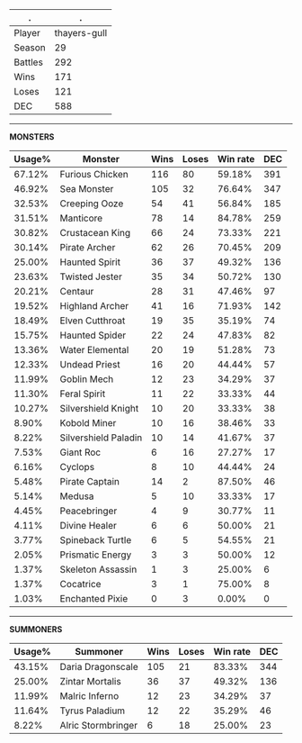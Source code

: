 .|.
|-|-
Player|thayers-gull
Season|29
Battles|292
Wins|171
Loses|121
DEC|588

---
**MONSTERS**

Usage%|Monster|Wins|Loses|Win rate|DEC|
-|-|-|-|-|-|
67.12%|Furious Chicken|116|80|59.18%|391|
46.92%|Sea Monster|105|32|76.64%|347|
32.53%|Creeping Ooze|54|41|56.84%|185|
31.51%|Manticore|78|14|84.78%|259|
30.82%|Crustacean King|66|24|73.33%|221|
30.14%|Pirate Archer|62|26|70.45%|209|
25.00%|Haunted Spirit|36|37|49.32%|136|
23.63%|Twisted Jester|35|34|50.72%|130|
20.21%|Centaur|28|31|47.46%|97|
19.52%|Highland Archer|41|16|71.93%|142|
18.49%|Elven Cutthroat|19|35|35.19%|74|
15.75%|Haunted Spider|22|24|47.83%|82|
13.36%|Water Elemental|20|19|51.28%|73|
12.33%|Undead Priest|16|20|44.44%|57|
11.99%|Goblin Mech|12|23|34.29%|37|
11.30%|Feral Spirit|11|22|33.33%|44|
10.27%|Silvershield Knight|10|20|33.33%|38|
8.90%|Kobold Miner|10|16|38.46%|33|
8.22%|Silvershield Paladin|10|14|41.67%|37|
7.53%|Giant Roc|6|16|27.27%|17|
6.16%|Cyclops|8|10|44.44%|24|
5.48%|Pirate Captain|14|2|87.50%|46|
5.14%|Medusa|5|10|33.33%|17|
4.45%|Peacebringer|4|9|30.77%|11|
4.11%|Divine Healer|6|6|50.00%|21|
3.77%|Spineback Turtle|6|5|54.55%|21|
2.05%|Prismatic Energy|3|3|50.00%|12|
1.37%|Skeleton Assassin|1|3|25.00%|6|
1.37%|Cocatrice|3|1|75.00%|8|
1.03%|Enchanted Pixie|0|3|0.00%|0|

---
**SUMMONERS**

Usage%|Summoner|Wins|Loses|Win rate|DEC|
-|-|-|-|-|-|
43.15%|Daria Dragonscale|105|21|83.33%|344|
25.00%|Zintar Mortalis|36|37|49.32%|136|
11.99%|Malric Inferno|12|23|34.29%|37|
11.64%|Tyrus Paladium|12|22|35.29%|46|
8.22%|Alric Stormbringer|6|18|25.00%|23|
